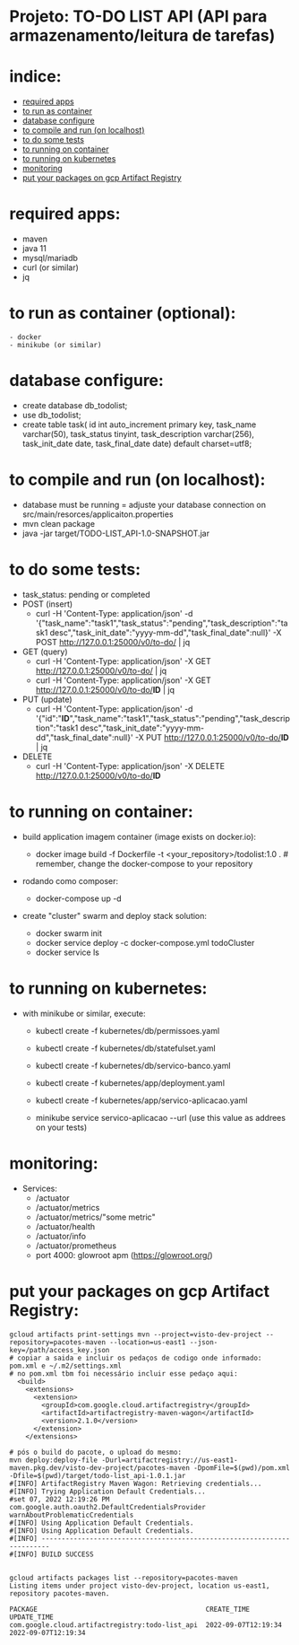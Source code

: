 # Projeto: TO-DO LIST API (API para armazenamento/leitura de tarefas)

# indice:
 - [required apps](#required-apps)
 - [to run as container](#to-run-as-container-optional)
 - [database configure](#database-configure)
 - [to compile and run (on localhost)](#to-compile-and-run-on-localhost)
 - [to do some tests](#to-do-some-tests)
 - [to running on container](#to-running-on-container)
 - [to running on kubernetes](#to-running-on-kubernetes)
 - [monitoring](#monitoring)
 - [put your packages on gcp Artifact Registry](#put-your-packages-on-gcp-artifact-registry)

# required apps:
  - maven
  - java 11
  - mysql/mariadb
  - curl (or similar)
  - jq

# to run as container (optional):
    - docker
    - minikube (or similar)

# database configure:
  - create database db_todolist;
  - use db_todolist;
  - create table task(
                 id int auto_increment primary key,
                 task_name varchar(50),
                 task_status tinyint,
                 task_description varchar(256),
                 task_init_date date,
                 task_final_date date) default charset=utf8;

# to compile and run (on localhost):
  - database must be running
  = adjuste your database connection on src/main/resorces/applicaiton.properties
  - mvn clean package
  - java -jar target/TODO-LIST_API-1.0-SNAPSHOT.jar

# to do some tests:
  - task_status: pending or completed
  - POST (insert)
    - curl -H 'Content-Type: application/json' -d '{"task_name":"task1","task_status":"pending","task_description":"task1 desc","task_init_date":"yyyy-mm-dd","task_final_date":null}' 
	   -X POST http://127.0.0.1:25000/v0/to-do/ | jq
  - GET (query)
    - curl -H 'Content-Type: application/json' -X GET http://127.0.0.1:25000/v0/to-do/ | jq
    - curl -H 'Content-Type: application/json' -X GET http://127.0.0.1:25000/v0/to-do/<b>ID</b> | jq
  - PUT (update)
    - curl -H 'Content-Type: application/json' -d '{"id":"<b>ID</b>","task_name":"task1","task_status":"pending","task_description":"task1 desc","task_init_date":"yyyy-mm-dd","task_final_date":null}' -X PUT http://127.0.0.1:25000/v0/to-do/<b>ID</b> | jq
  - DELETE
    - curl -H 'Content-Type: application/json' -X DELETE http://127.0.0.1:25000/v0/to-do/<b>ID</b> 

# to running on container:
  - build application imagem container (image exists on docker.io):
    - docker image build -f Dockerfile -t <your_repository>/todolist:1.0 . # remember, change the docker-compose to your repository
   
  - rodando como composer:
    - docker-compose up -d
    
  - create "cluster" swarm and deploy stack solution:
    - docker swarm init
    - docker service deploy -c docker-compose.yml todoCluster
    - docker service ls
  
# to running on kubernetes:
  - with minikube or similar, execute:
    - kubectl create -f kubernetes/db/permissoes.yaml
    - kubectl create -f kubernetes/db/statefulset.yaml
    - kubectl create -f kubernetes/db/servico-banco.yaml

    - kubectl create -f kubernetes/app/deployment.yaml
    - kubectl create -f kubernetes/app/servico-aplicacao.yaml

    - minikube service servico-aplicacao --url
	(use this value as addrees on your tests)

# monitoring:
  - Services:
    - /actuator		
    - /actuator/metrics 
    - /actuator/metrics/"some metric"
    - /actuator/health 
    - /actuator/info
    - /actuator/prometheus
    - port 4000: glowroot apm (https://glowroot.org/)


# put your packages on gcp Artifact Registry:
```
gcloud artifacts print-settings mvn --project=visto-dev-project --repository=pacotes-maven --location=us-east1 --json-key=/path/access_key.json
# copiar a saida e incluir os pedaços de codigo onde informado: pom.xml e ~/.m2/settings.xml
# no pom.xml tbm foi necessário incluir esse pedaço aqui: 
  <build>
    <extensions>
      <extension>
        <groupId>com.google.cloud.artifactregistry</groupId>
        <artifactId>artifactregistry-maven-wagon</artifactId>
        <version>2.1.0</version>
      </extension>
    </extensions>

# pós o build do pacote, o upload do mesmo:
mvn deploy:deploy-file -Durl=artifactregistry://us-east1-maven.pkg.dev/visto-dev-project/pacotes-maven -DpomFile=$(pwd)/pom.xml -Dfile=$(pwd)/target/todo-list_api-1.0.1.jar
#[INFO] ArtifactRegistry Maven Wagon: Retrieving credentials...
#[INFO] Trying Application Default Credentials...
#set 07, 2022 12:19:26 PM com.google.auth.oauth2.DefaultCredentialsProvider warnAboutProblematicCredentials
#[INFO] Using Application Default Credentials.
#[INFO] Using Application Default Credentials.
#[INFO] ------------------------------------------------------------------------
#[INFO] BUILD SUCCESS


gcloud artifacts packages list --repository=pacotes-maven
Listing items under project visto-dev-project, location us-east1, repository pacotes-maven.

PACKAGE                                          CREATE_TIME          UPDATE_TIME
com.google.cloud.artifactregistry:todo-list_api  2022-09-07T12:19:34  2022-09-07T12:19:34

```





